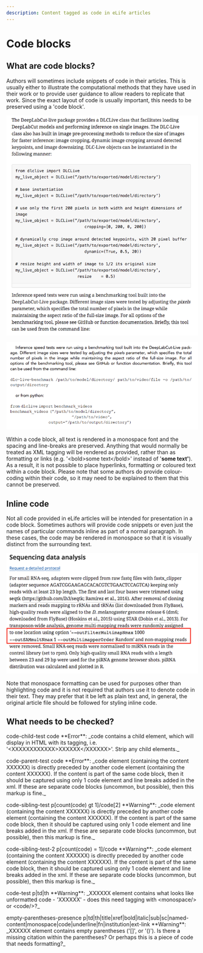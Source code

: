 ```yaml
---
description: Content tagged as code in eLife articles
---
```


# Code blocks

## What are code blocks?

Authors will sometimes include snippets of code in their articles. This is usually either to illustrate the computational methods that they have used in their work or to provide user guidance to allow readers to replicate that work. Since the exact layout of code is usually important, this needs to be preserved using a 'code block'.

![Example of a code-block online](../../.gitbook/assets/screen-shot-2021-06-08-at-14.20.30.png)

![Example of a code-block in the PDF ](../../.gitbook/assets/screen-shot-2021-06-08-at-14.22.25.png)

Within a code block, all text is rendered in a monospace font and the spacing and line-breaks are preserved. Anything that would normally be treated as XML tagging will be rendered as provided, rather than as formatting or links \(e.g. '&lt;bold&gt;some text&lt;/bold&gt;' instead of '**some text'**\). As a result, it is not possible to place hyperlinks, formatting or coloured text within a code block. Please note that some authors do provide colour-coding within their code, so it may need to be explained to them that this cannot be preserved.

## Inline code

Not all code provided in eLife articles will be intended for presentation in a code block. Sometimes authors will provide code snippets or even just the names of particular commands inline as part of a normal paragraph. In these cases, the code may be rendered in monospace so that it is visually distinct from the surrounding text.

![Monospace text presented inline with a paragraph](../../.gitbook/assets/screen-shot-2021-06-08-at-15.25.01.png)

Note that monospace formatting can be used for purposes other than highlighting code and it is not required that authors use it to denote code in their text. They may prefer that it be left as plain text and, in general, the original article file should be followed for styling inline code.

## What needs to be checked?





code-child-test	code	\*\*Error\*\*: \_code contains a child element, which will display in HTML with its tagging, i.e. '&lt;XXXXXXXXXXXX&gt;XXXXXX&lt;/XXXXXX&gt;'. Strip any child elements.\_

code-parent-test	code	\*\*Error\*\*: \_code element \(containing the content XXXXXX\) is directly preceded by another code element \(containing the content XXXXXX\). If the content is part of the same code block, then it should be captured using only 1 code element and line breaks added in the xml. If these are separate code blocks \(uncommon, but possible\), then this markup is fine.\_

code-sibling-test	p\[count\(code\) gt 1\]/code\[2\]	\*\*Warning\*\*: \_code element \(containing the content XXXXXX\) is directly preceded by another code element \(containing the content XXXXXX\). If the content is part of the same code block, then it should be captured using only 1 code element and line breaks added in the xml. If these are separate code blocks \(uncommon, but possible\), then this markup is fine.\_

code-sibling-test-2	p\[count\(code\) = 1\]/code	\*\*Warning\*\*: \_code element \(containing the content XXXXXX\) is directly preceded by another code element \(containing the content XXXXXX\). If the content is part of the same code block, then it should be captured using only 1 code element and line breaks added in the xml. If these are separate code blocks \(uncommon, but possible\), then this markup is fine.\_

code-test	p\|td\|th	\*\*Warning\*\*: \_XXXXXX element contains what looks like unformatted code - 'XXXXXX' - does this need tagging with &lt;monospace/&gt; or &lt;code/&gt;?\_

empty-parentheses-presence	p\|td\|th\|title\|xref\|bold\|italic\|sub\|sc\|named-content\|monospace\|code\|underline\|fn\|institution\|ext-link	\*\*Warning\*\*: \_XXXXXX element contains empty parentheses \('\[\]', or '\(\)'\). Is there a missing citation within the parentheses? Or perhaps this is a piece of code that needs formatting?\_

